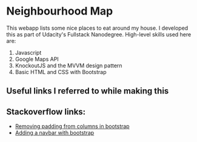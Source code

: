 # Neighbourhood Map

This webapp lists some nice places to eat around my house. I developed this as part of
Udacity's Fullstack Nanodegree. High-level skills used here are:

1. Javascript
2. Google Maps API
3. KnockoutJS and the MVVM design pattern
4. Basic HTML and CSS with Bootstrap

## Useful links I referred to while making this

## Stackoverflow links:

* [Removing padding from columns in bootstrap](http://stackoverflow.com/questions/19562903/remove-padding-from-columns-in-bootstrap-3)
* [Adding a navbar with bootstrap](https://www.w3schools.com/bootstrap/bootstrap_navbar.asp)

